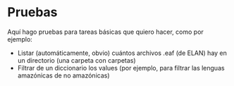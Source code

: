 # Pruebas
Aquí hago pruebas para tareas básicas que quiero hacer, como por ejemplo:
+ Listar (automáticamente, obvio) cuántos archivos .eaf (de ELAN) hay en un directorio (una carpeta con carpetas)
+ Filtrar de un diccionario los values (por ejemplo, para filtrar las lenguas amazónicas de no amazónicas)
